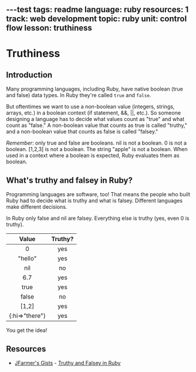 ---test
tags: readme
language: ruby
resources: 1
track: web development
topic: ruby
unit: control flow
lesson: truthiness
---

# Truthiness

## Introduction

Many programming languages, including Ruby, have native boolean (true and false) data types.  In Ruby they're called `true` and `false`. 

But oftentimes we want to use a non-boolean value (integers, strings, arrays, etc.) in a boolean context (if statement, &&, ||, etc.).  So someone designing a language has to decide what values count as "true" and what count as "false."  A non-boolean value that counts as true is called "truthy," and a non-boolean value that counts as false is called "falsey."

*Remember*: only true and false are booleans.  nil is not a boolean.  0 is not a boolean.  [1,2,3] is not a boolean.  The string "apple" is not a boolean.  When used in a context where a boolean is expected, Ruby evaluates them as boolean.

## What's truthy and falsey in Ruby?
Programming languages are software, too! That means the people who built Ruby had to decide what is truthy and what is falsey. Different languages make different decisions.

In Ruby only false and nil are falsey.  Everything else is truthy (yes, even 0 is truthy).

| Value        | Truthy? |
|:------------:|:-------:|
|0             | yes     |
|"hello"       | yes     |
|nil           | no      |
|6.7           | yes     |
|true          | yes     |
|false         | no      |
|[1,2]         | yes     |
|{:hi=>"there"}| yes     |

You get the idea!

## Resources
* [JFarmer's Gists](https://gist.github.com/jfarmer/) - [Truthy and Falsey in Ruby](https://gist.github.com/jfarmer/2647362)

